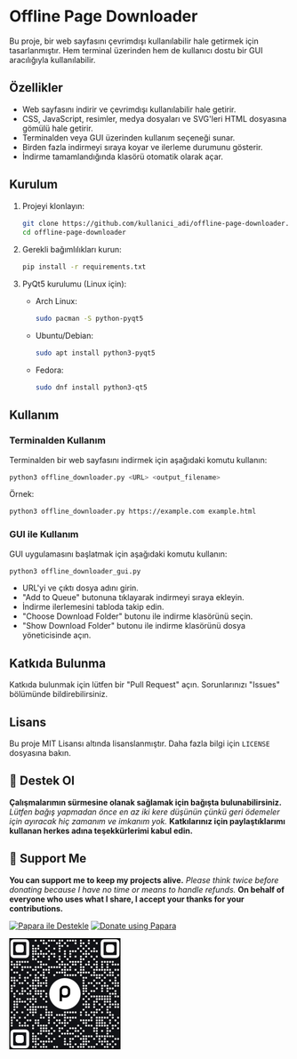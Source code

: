 # Offline Page Downloader

Bu proje, bir web sayfasını çevrimdışı kullanılabilir hale getirmek için tasarlanmıştır. Hem terminal üzerinden hem de kullanıcı dostu bir GUI aracılığıyla kullanılabilir.

## Özellikler
- Web sayfasını indirir ve çevrimdışı kullanılabilir hale getirir.
- CSS, JavaScript, resimler, medya dosyaları ve SVG'leri HTML dosyasına gömülü hale getirir.
- Terminalden veya GUI üzerinden kullanım seçeneği sunar.
- Birden fazla indirmeyi sıraya koyar ve ilerleme durumunu gösterir.
- İndirme tamamlandığında klasörü otomatik olarak açar.

## Kurulum

1. Projeyi klonlayın:
   ```bash
   git clone https://github.com/kullanici_adi/offline-page-downloader.git
   cd offline-page-downloader
   ```

2. Gerekli bağımlılıkları kurun:
   ```bash
   pip install -r requirements.txt
   ```

3. PyQt5 kurulumu (Linux için):
   - Arch Linux:
     ```bash
     sudo pacman -S python-pyqt5
     ```
   - Ubuntu/Debian:
     ```bash
     sudo apt install python3-pyqt5
     ```
   - Fedora:
     ```bash
     sudo dnf install python3-qt5
     ```

## Kullanım

### Terminalden Kullanım
Terminalden bir web sayfasını indirmek için aşağıdaki komutu kullanın:
```bash
python3 offline_downloader.py <URL> <output_filename>
```

Örnek:
```bash
python3 offline_downloader.py https://example.com example.html
```

### GUI ile Kullanım
GUI uygulamasını başlatmak için aşağıdaki komutu kullanın:
```bash
python3 offline_downloader_gui.py
```

- URL'yi ve çıktı dosya adını girin.
- "Add to Queue" butonuna tıklayarak indirmeyi sıraya ekleyin.
- İndirme ilerlemesini tabloda takip edin.
- "Choose Download Folder" butonu ile indirme klasörünü seçin.
- "Show Download Folder" butonu ile indirme klasörünü dosya yöneticisinde açın.

## Katkıda Bulunma
Katkıda bulunmak için lütfen bir "Pull Request" açın. Sorunlarınızı "Issues" bölümünde bildirebilirsiniz.

## Lisans
Bu proje MIT Lisansı altında lisanslanmıştır. Daha fazla bilgi için `LICENSE` dosyasına bakın.

## 🎁 Destek Ol
**Çalışmalarımın sürmesine olanak sağlamak için bağışta bulunabilirsiniz.**
*Lütfen bağış yapmadan önce en az iki kere düşünün çünkü geri ödemeler için ayıracak hiç zamanım ve imkanım yok.*
**Katkılarınız için paylaştıklarımı kullanan herkes adına teşekkürlerimi kabul edin.**

## 🎁 Support Me
**You can support me to keep my projects alive.**
*Please think twice before donating because I have no time or means to handle refunds.*
**On behalf of everyone who uses what I share, I accept your thanks for your contributions.**

[![Papara ile Destekle](https://img.shields.io/badge/Bağış%20Yap-%E2%9D%A4-blue)](https://ppr.ist/1T9dx8tUT)
[![Donate using Papara](https://img.shields.io/badge/Donate-%E2%9D%A4-blue)](https://ppr.ist/1T9dx8tUT)

[![Papara ile Desteklen](1513592797QR.png)](https://ppr.ist/1T99dYF5X)